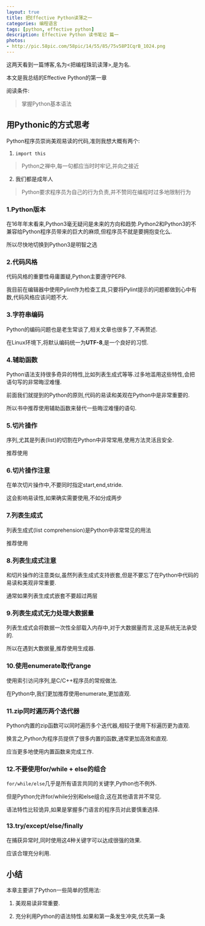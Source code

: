 ```yaml
---
layout: true
title: 把Effective Python读薄之一
categories: 编程语言
tags: [python, effective python]
description: Effective Python 读书笔记 篇一
photos:
- http://pic.58pic.com/58pic/14/55/85/75v58PICqrB_1024.png
---
```


这两天看到一篇博客,名为<把编程珠玑读薄>,是为名.

本文是我总结的Effective Python的第一章

阅读条件:
> 掌握Python基本语法

<!--more-->

## 用Pythonic的方式思考

Python程序员崇尚美观易读的代码,准则我想大概有两个:

1. `import this`
> Python之禅中,每一句都应当时时牢记,并向之接近

2. 我们都是成年人
> Python要求程序员为自己的行为负责,并不赞同在编程时过多地限制行为


### 1.Python版本

在16年年末看来,Python3毫无疑问是未来的方向和趋势.Python2和Python3的不兼容给Python程序员带来的巨大的麻烦,但程序员不就是要拥抱变化么.

所以尽快地切换到Python3是明智之选

### 2.代码风格

代码风格的重要性毋庸置疑,Python主要遵守PEP8.

我目前在编辑器中使用Pylint作为检查工具,只要将Pylint提示的问题都做到心中有数,代码风格应该问题不大.

### 3.字符串编码

Python的编码问题也是老生常谈了,相关文章也很多了,不再赘述.

在Linux环境下,将默认编码统一为**UTF-8**,是一个良好的习惯.

### 4.辅助函数

Python语法支持很多奇异的特性,比如列表生成式等等.过多地滥用这些特性,会把语句写的非常晦涩难懂.

前面我们就提到的Python的原则,代码的易读和美观在Python中是非常重要的.

所以书中推荐使用辅助函数来替代一些晦涩难懂的语句.

### 5.切片操作

序列,尤其是列表(list)的切割在Python中非常常用,使用方法灵活且安全.

推荐使用

### 6.切片操作注意

在单次切片操作中,不要同时指定start,end,stride.

这会影响易读性,如果确实需要使用,不如分成两步

### 7.列表生成式

列表生成式(list comprehension)是Python中非常常见的用法

推荐使用

### 8.列表生成式注意

和切片操作的注意类似,虽然列表生成式支持嵌套,但是不要忘了在Python中代码的易读和美观非常重要.

通常如果列表生成式嵌套不要超过两层

### 9.列表生成式无力处理大数据量

列表生成式会将数据一次性全部载入内存中,对于大数据量而言,这是系统无法承受的.

所以在遇到大数据量,推荐使用生成器.

### 10.使用enumerate取代range

使用索引访问序列,是C/C++程序员的常规做法.

在Python中,我们更加推荐使用enumerate,更加直观.

### 11.zip同时遍历两个迭代器

Python内置的zip函数可以同时遍历多个迭代器,相较于使用下标遍历更为直观.

换言之,Python为程序员提供了很多内置的函数,通常更加高效和直观.

应当更多地使用内置函数来完成工作.

### 12.不要使用for/while + else的组合

`for/while/else`几乎是所有语言共同的关键字,Python也不例外.

但是Python允许for/while分别和else组合,这在其他语言并不常见.

语法特性比较诡异,如果是掌握多门语言的程序员对此要慎重选择.

### 13.try/except/else/finally

在捕获异常时,同时使用这4种关键字可以达成很强的效果.

应该合理充分利用.


## 小结

本章主要讲了Python一些简单的惯用法:

1. 美观易读非常重要.

2. 充分利用Python的语法特性.如果和第一条发生冲突,优先第一条





